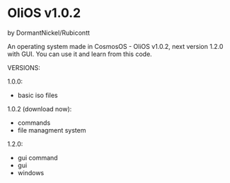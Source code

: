 # OliOS v1.0.2
by DormantNickel/Rubicontt

An operating system made in CosmosOS - OliOS v1.0.2, next version 1.2.0 with GUI.
You can use it and learn from this code.

VERSIONS:

1.0.0:
+ basic iso files

1.0.2 (download now):
+ commands
+ file managment system

1.2.0:
+ gui command
+ gui
+ windows
